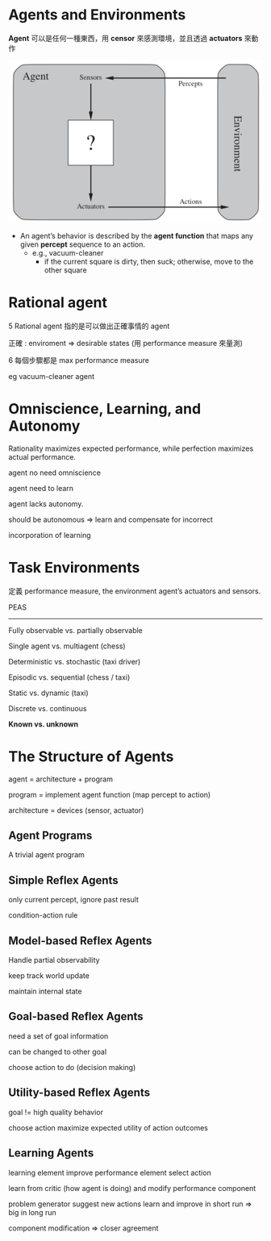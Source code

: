 # Agents and Environments
**Agent** 可以是任何一種東西，用 **censor** 來感測環境，並且透過 **actuators** 來動作

![](../.gitbook/assets/ncku_artificial_intelligence/agent.png)

* An agent’s behavior is described by the **agent function** that maps any given **percept** sequence to an action.
  * e.g., vacuum-cleaner 
    * if the current square is dirty, then suck; otherwise, move to the other square


# Rational agent
5 Rational agent 指的是可以做出正確事情的 agent

正確 : enviroment => desirable states
(用 performance measure 來量測)

6 每個步驟都是 max performance measure

eg  vacuum-cleaner agent


# Omniscience, Learning, and Autonomy
Rationality maximizes expected performance, while perfection maximizes actual performance. 

agent no need omniscience

agent need to learn

agent lacks autonomy.

should be autonomous => learn and compensate for incorrect

incorporation of learning

# Task Environments
定義
performance measure,
the environment
agent’s actuators and sensors.

PEAS

---
Fully observable vs. partially observable

Single agent vs. multiagent (chess)

Deterministic vs. stochastic (taxi driver)

Episodic vs. sequential (chess / taxi)

Static vs. dynamic (taxi)

Discrete vs. continuous

**Known vs. unknown**

# The Structure of Agents
agent = architecture + program 

program = implement agent function (map percept to action)

architecture = devices (sensor, actuator)

## Agent Programs
A trivial agent program


## Simple Reflex Agents
only current percept, ignore past result

condition-action rule


## Model-based Reflex Agents
Handle partial observability

keep track world update

maintain internal state


## Goal-based Reflex Agents
need a set of goal information

can be changed to other goal

choose action to do (decision making)


## Utility-based Reflex Agents
goal != high quality behavior

choose action maximize expected utility of action outcomes


## Learning Agents
learning element improve
performance element select action

learn from critic (how agent is doing)
and modify performance component

problem generator suggest new actions
learn and improve in short run => big in long run

component modification => closer agreement